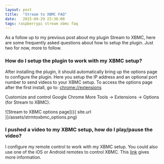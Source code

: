 ```yaml
---
layout: post
title:  "Stream to XBMC FAQ"
date:   2015-09-29 23:36:00
tags: raspberrypi stream xbmc faq
---
```


As a follow up to my previous post about my plugin Stream to XBMC, here are some
frequently asked questions about how to setup the plugin. Just two for now, more to follow.

### How do I setup the plugin to work with my XBMC setup?

After installing the plugin, it should automatically bring up the options page to
configure the plugin. Here you setup the IP address and an optional port number
to send videos to your XBMC setup. To access the options page after the first install,
go to: [chrome://extensions](chrome://extensions)

Customize and control Google Chrome  More Tools -> Extensions -> Options (for Stream to XBMC).

![Stream to XBMC options page]({{ site.url }}/assets/strmtoxbmc_options.png)

### I pushed a video to my XBMC setup, how do I play/pause the video?

I configure my remote control to work with my XBMC setup. You could also use one of the iOS or Android remotes to control XBMC. This [link](http://www.raspbmc.com/wiki/user/configuring-remotes/) gives more information.
